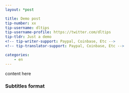 ```yaml
---
layout: *post

title: Demo post
tip-number: xx
tip-username: dltips
tip-username-profile: https://twitter.com/dltips
tip-tldr: Just a demo
<!-- tip-writer-support: Paypal, Coinbase, Etc -->
<!-- tip-translator-support: Paypal, Coinbase, Etc -->

categories:
    - en
---
```


content here
### Subtitles format
